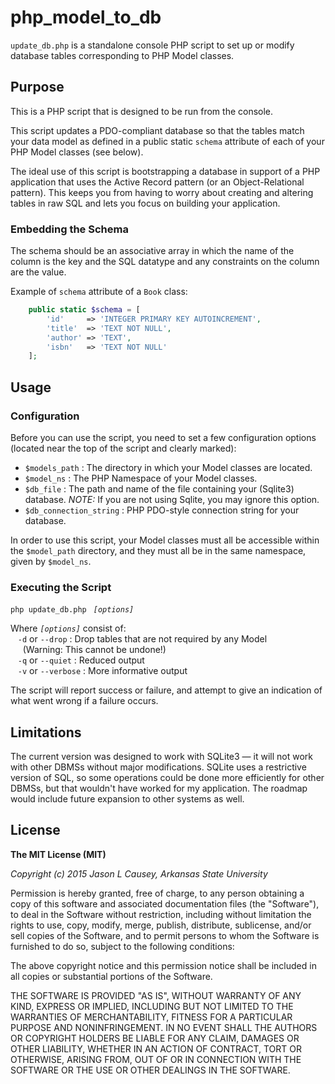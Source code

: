 # php_model_to_db
`update_db.php` is a standalone console PHP script to set up or modify database tables corresponding to PHP Model classes.

## Purpose

This is a PHP script that is designed to be run from the console.

This script updates a PDO-compliant database so that the tables match 
your data model as defined in a public static `schema` attribute of 
each of your PHP Model classes (see below). 

The ideal use of this script is bootstrapping a database in support of a PHP application that uses the Active Record pattern (or an Object-Relational pattern).  This keeps you from having to worry about creating and altering tables in raw SQL and lets you focus on building your application.

### Embedding the Schema 

The schema should be an associative array in which the name of
the column is the key and the SQL datatype and any constraints on the 
column are the value.  

Example of `schema` attribute of a `Book` class:

```php
    public static $schema = [
        'id'     => 'INTEGER PRIMARY KEY AUTOINCREMENT',
        'title'  => 'TEXT NOT NULL',
        'author' => 'TEXT',
        'isbn'   => 'TEXT NOT NULL'
    ];
```

## Usage

### Configuration

Before you can use the script, you need to set a few configuration options (located near the top of the script and clearly marked):

* `$models_path` : The directory in which your Model classes are located.
* `$model_ns`    : The PHP Namespace of your Model classes.
* `$db_file`     : The path and name of the file containing your (Sqlite3) database. _NOTE:_ If you are not using Sqlite, you may ignore this option.
* `$db_connection_string` : PHP PDO-style connection string for your database.

In order to use this script, your Model classes must all be accessible within the `$model_path` directory, and they must all be in the same namespace, given by `$model_ns`.

### Executing the Script

`php update_db.php `&nbsp;_`[options]`_

Where _`[options]`_ consist of:<br />
&nbsp;&nbsp;&nbsp;`-d` or `--drop` :  Drop tables that are not required by any Model<br />&nbsp;&nbsp;&nbsp;&nbsp;&nbsp;(Warning: This cannot be undone!)   
&nbsp;&nbsp;&nbsp;`-q` or `--quiet` : Reduced output   
&nbsp;&nbsp;&nbsp;`-v` or `--verbose` :  More informative output

The script will report success or failure, and attempt to give an indication of what went wrong if a failure occurs.

## Limitations

The current version was designed to work with SQLite3 &mdash; it will not work with other DBMSs without major modifications.
SQLite uses a restrictive version of SQL, so some operations could be
done more efficiently for other DBMSs, but that wouldn't have worked
for my application.  The roadmap would include future expansion to other
systems as well.

## License

**The MIT License (MIT)**

_Copyright (c) 2015 Jason L Causey, Arkansas State University_

Permission is hereby granted, free of charge, to any person obtaining a copy
of this software and associated documentation files (the "Software"), to deal
in the Software without restriction, including without limitation the rights
to use, copy, modify, merge, publish, distribute, sublicense, and/or sell
copies of the Software, and to permit persons to whom the Software is
furnished to do so, subject to the following conditions:

The above copyright notice and this permission notice shall be included in
all copies or substantial portions of the Software.

THE SOFTWARE IS PROVIDED "AS IS", WITHOUT WARRANTY OF ANY KIND, EXPRESS OR
IMPLIED, INCLUDING BUT NOT LIMITED TO THE WARRANTIES OF MERCHANTABILITY,
FITNESS FOR A PARTICULAR PURPOSE AND NONINFRINGEMENT. IN NO EVENT SHALL THE
AUTHORS OR COPYRIGHT HOLDERS BE LIABLE FOR ANY CLAIM, DAMAGES OR OTHER
LIABILITY, WHETHER IN AN ACTION OF CONTRACT, TORT OR OTHERWISE, ARISING FROM,
OUT OF OR IN CONNECTION WITH THE SOFTWARE OR THE USE OR OTHER DEALINGS IN
THE SOFTWARE.
